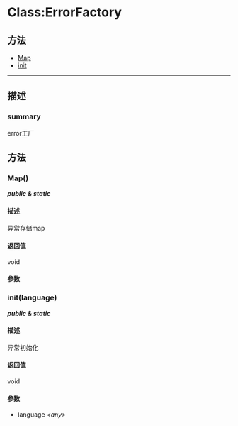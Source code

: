 # Class:ErrorFactory   
## 方法
+ [Map](#METHOD_Map)
+ [init](#METHOD_init)
---   
## 描述
   
### summary   
error工厂  
   
## 方法   
### <a id="METHOD_Map">Map()</a>   
***public &  static***   
#### 描述   
异常存储map   
#### 返回值   
void   
#### 参数   
### <a id="METHOD_init">init(language)</a>   
***public &  static***   
#### 描述   
异常初始化   
#### 返回值   
void   
#### 参数   
+ language *&lt;any&gt;*    
